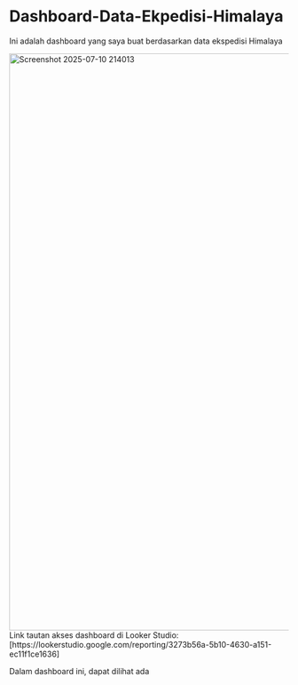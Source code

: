 # Dashboard-Data-Ekpedisi-Himalaya
Ini adalah dashboard yang saya buat berdasarkan data ekspedisi Himalaya

<img width="1434" height="1039" alt="Screenshot 2025-07-10 214013" src="https://github.com/user-attachments/assets/b4db50df-5361-4dd1-8872-5ca258a1a871" />
Link tautan akses dashboard di Looker Studio: [https://lookerstudio.google.com/reporting/3273b56a-5b10-4630-a151-ec11f1ce1636]

Dalam dashboard ini, dapat dilihat ada 
